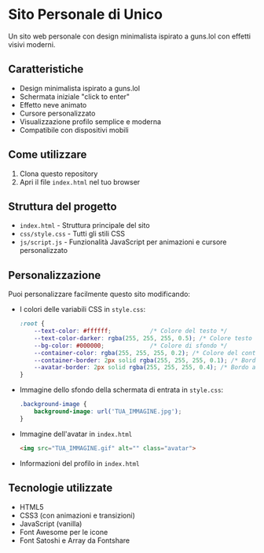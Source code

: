 # Sito Personale di Unico

Un sito web personale con design minimalista ispirato a guns.lol con effetti visivi moderni.

## Caratteristiche

- Design minimalista ispirato a guns.lol
- Schermata iniziale "click to enter"
- Effetto neve animato
- Cursore personalizzato
- Visualizzazione profilo semplice e moderna
- Compatibile con dispositivi mobili

## Come utilizzare

1. Clona questo repository
2. Apri il file `index.html` nel tuo browser

## Struttura del progetto

- `index.html` - Struttura principale del sito
- `css/style.css` - Tutti gli stili CSS
- `js/script.js` - Funzionalità JavaScript per animazioni e cursore personalizzato

## Personalizzazione

Puoi personalizzare facilmente questo sito modificando:

- I colori delle variabili CSS in `style.css`:
  ```css
  :root {
      --text-color: #ffffff;           /* Colore del testo */
      --text-color-darker: rgba(255, 255, 255, 0.5); /* Colore testo secondario */
      --bg-color: #000000;             /* Colore di sfondo */
      --container-color: rgba(255, 255, 255, 0.2); /* Colore del contenitore */
      --container-border: 2px solid rgba(255, 255, 255, 0.1); /* Bordo contenitore */
      --avatar-border: 2px solid rgba(255, 255, 255, 0.4); /* Bordo avatar */
  }
  ```

- Immagine dello sfondo della schermata di entrata in `style.css`:
  ```css
  .background-image {
      background-image: url('TUA_IMMAGINE.jpg');
  }
  ```

- Immagine dell'avatar in `index.html`
  ```html
  <img src="TUA_IMMAGINE.gif" alt="" class="avatar">
  ```

- Informazioni del profilo in `index.html`

## Tecnologie utilizzate

- HTML5
- CSS3 (con animazioni e transizioni)
- JavaScript (vanilla)
- Font Awesome per le icone
- Font Satoshi e Array da Fontshare 